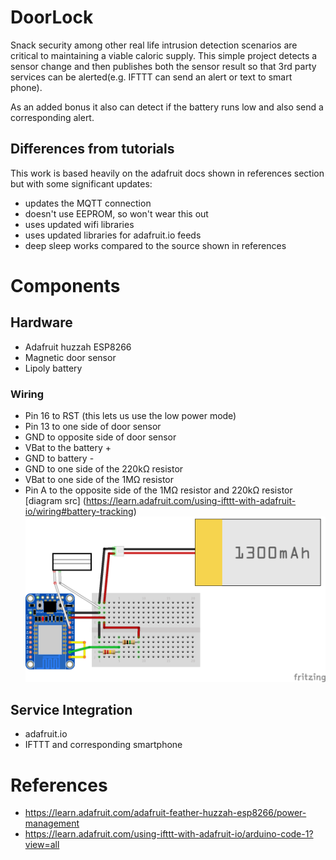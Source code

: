 # DoorLock

Snack security among other real life intrusion detection scenarios are critical
to maintaining a viable caloric supply.  This simple project detects
a sensor change and then publishes both the sensor result so that 3rd party
services can be alerted(e.g. IFTTT can send an alert or text to smart phone).

As an added bonus it also can detect if the battery runs low and also send a
corresponding alert.  

## Differences from tutorials
This work is based heavily on the adafruit docs shown in references section
but with some significant updates:
* updates the MQTT connection
* doesn't use EEPROM, so won't wear this out
* uses updated wifi libraries
* uses updated libraries for adafruit.io feeds
* deep sleep works compared to the source shown in references

# Components

## Hardware
* Adafruit huzzah ESP8266
* Magnetic door sensor
* Lipoly battery

### Wiring
* Pin 16 to RST (this lets us use the low power mode)
* Pin 13 to one side of door sensor
* GND to opposite side of door sensor
* VBat to the battery +
* GND to battery -
* GND to one side of the 220kΩ resistor
* VBat to one side of the 1MΩ resistor
* Pin A to the opposite side of  the 1MΩ resistor and 220kΩ resistor
[diagram src]  (https://learn.adafruit.com/using-ifttt-with-adafruit-io/wiring#battery-tracking)
![wiring_diagram](images/wiring_diagram.png)

## Service Integration
* adafruit.io
* IFTTT and corresponding smartphone

# References
* https://learn.adafruit.com/adafruit-feather-huzzah-esp8266/power-management
* https://learn.adafruit.com/using-ifttt-with-adafruit-io/arduino-code-1?view=all
